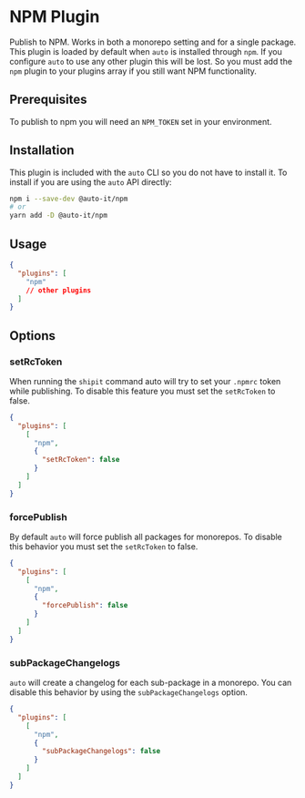 # NPM Plugin

Publish to NPM. Works in both a monorepo setting and for a single package. This plugin is loaded by default when `auto` is installed through `npm`. If you configure `auto` to use any other plugin this will be lost. So you must add the `npm` plugin to your plugins array if you still want NPM functionality.

## Prerequisites

To publish to npm you will need an `NPM_TOKEN` set in your environment.

## Installation

This plugin is included with the `auto` CLI so you do not have to install it. To install if you are using the `auto` API directly:

```sh
npm i --save-dev @auto-it/npm
# or
yarn add -D @auto-it/npm
```

## Usage

```json
{
  "plugins": [
    "npm"
    // other plugins
  ]
}
```

## Options

### setRcToken

When running the `shipit` command auto will try to set your `.npmrc` token while publishing. To disable this feature you must set the `setRcToken` to false.

```json
{
  "plugins": [
    [
      "npm",
      {
        "setRcToken": false
      }
    ]
  ]
}
```

### forcePublish

By default `auto` will force publish all packages for monorepos. To disable this behavior you must set the `setRcToken` to false.

```json
{
  "plugins": [
    [
      "npm",
      {
        "forcePublish": false
      }
    ]
  ]
}
```

### subPackageChangelogs

`auto` will create a changelog for each sub-package in a monorepo.
You can disable this behavior by using the `subPackageChangelogs` option.

```json
{
  "plugins": [
    [
      "npm",
      {
        "subPackageChangelogs": false
      }
    ]
  ]
}
```
